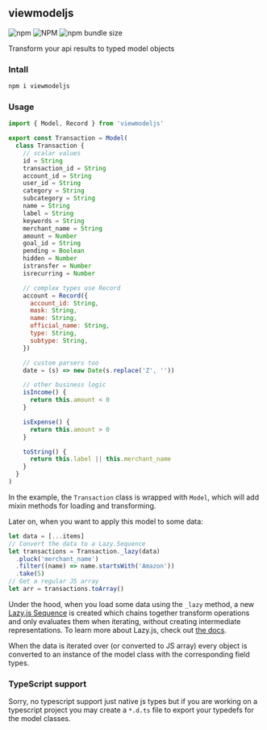 ## viewmodeljs

![npm](https://img.shields.io/npm/v/viewmodeljs?logo=viewmodeljs)
![NPM](https://img.shields.io/npm/l/viewmodeljs?logo=viewmodeljs)
![npm bundle size](https://img.shields.io/bundlephobia/minzip/viewmodeljs?logo=viewmodeljs)

<!-- ![npm](https://img.shields.io/npm/dm/viewmodeljs?logo=viewmodeljs) -->

Transform your api results to typed model objects

### Intall

```bash
npm i viewmodeljs
```

### Usage

```js
import { Model, Record } from 'viewmodeljs'

export const Transaction = Model(
  class Transaction {
    // scalar values
    id = String
    transaction_id = String
    account_id = String
    user_id = String
    category = String
    subcategory = String
    name = String
    label = String
    keywords = String
    merchant_name = String
    amount = Number
    goal_id = String
    pending = Boolean
    hidden = Number
    istransfer = Number
    isrecurring = Number

    // complex types use Record
    account = Record({
      account_id: String,
      mask: String,
      name: String,
      official_name: String,
      type: String,
      subtype: String,
    })

    // custom parsers too
    date = (s) => new Date(s.replace('Z', ''))

    // other business logic
    isIncome() {
      return this.amount < 0
    }

    isExpense() {
      return this.amount > 0
    }

    toString() {
      return this.label || this.merchant_name
    }
  }
)
```

In the example, the `Transaction` class is wrapped with `Model`, which will add mixin methods for loading and transforming.

Later on, when you want to apply this model to some data:

```js
let data = [...items]
// Convert the data to a Lazy.Sequence
let transactions = Transaction._lazy(data)
  .pluck('merchant_name')
  .filter((name) => name.startsWith('Amazon'))
  .take(5)
// Get a regular JS array
let arr = transactions.toArray()
```

Under the hood, when you load some data using the `_lazy` method, a new [Lazy.js Sequence](http://danieltao.com/lazy.js/docs/#Sequence) is created which chains together transform operations and only evaluates them when iterating, without creating intermediate representations. To learn more about Lazy.js, check out [the docs](https://danieltao.com/lazy.js/).

When the data is iterated over (or converted to JS array) every object is converted to an instance of the model class with the corresponding field types.

### TypeScript support

Sorry, no typescript support just native js types but if you are working on a typescript project you may create a `*.d.ts` file to export your typedefs for the model classes.
